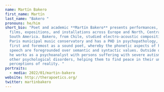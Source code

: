 ```yaml
---
name: Martín Bakero
first_name: Martín
last_name: "Bakero "
pronouns: he/him
short_bio: "Poet and academic **Martín Bakero** presents performances, lectures,
  films, expositions, and installations across Europe and North, Central, and
  South America. Bakero, from Chile, studied electro-acoustic composition at the
  Paris municipal music conservatory and has a PHD in psychopathology, and works
  first and foremost as a sound poet, whereby the phonetic aspects of human
  speech are foregrounded over semantic and syntactic values. Outside of this,
  he works as a psychoanalyst with persons suffering with severe autism and
  other psychological disorders, helping them to find peace in their unique
  perceptions of reality. "
portraits:
  - media: 2022/01/martin-bakero
website: http://therapoetics.org/
twitter: martinbakero
---
```

